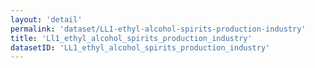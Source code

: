 ```yaml
---
layout: 'detail'
permalink: 'dataset/LL1-ethyl-alcohol-spirits-production-industry'
title: 'Ll1_ethyl_alcohol_spirits_production_industry'
datasetID: 'LL1_ethyl_alcohol_spirits_production_industry'
---
```

